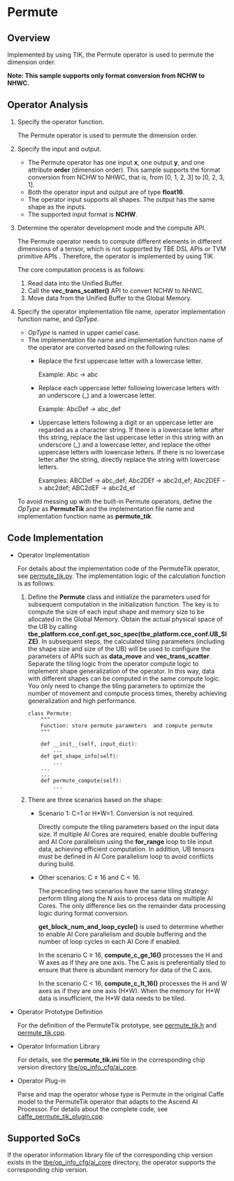 # Permute<a name="EN-US_TOPIC_0302083089"></a>

## Overview<a name="section1924110242164"></a>

Implemented by using TIK, the Permute operator is used to permute the dimension order.

**Note: This sample supports only format conversion from NCHW to NHWC.**

## Operator Analysis<a name="section277922514179"></a>

1.  Specify the operator function.

    The Permute operator is used to permute the dimension order.

2.  Specify the input and output.
    -   The Permute operator has one input  **x**, one output  **y**, and one attribute  **order**  \(dimension order\). This sample supports the format conversion from NCHW to NHWC, that is, from \[0, 1, 2, 3\] to \[0, 2, 3, 1\].
    -   Both the operator input and output are of type  **float16**.
    -   The operator input supports all shapes. The output has the same shape as the inputs.
    -   The supported input format is  **NCHW**.

3.  Determine the operator development mode and the compute API.

    The Permute operator needs to compute different elements in different dimensions of a tensor, which is not supported by TBE DSL APIs or  TVM primitive  APIs . Therefore, the operator is implemented by using TIK.

    The core computation process is as follows:

    1.  Read data into the  Unified Buffer.
    2.  Call the  **vec\_trans\_scatter\(\)**  API to convert NCHW to NHWC.
    3.  Move data from the  Unified Buffer  to the  Global Memory.

4.  Specify the operator implementation file name, operator implementation function name, and  _OpType_.

    -   _OpType_  is named in upper camel case.
    -   The implementation file name and implementation function name of the operator are converted based on the following rules:
        -   Replace the first uppercase letter with a lowercase letter.

            Example: Abc -\> abc

        -   Replace each uppercase letter following lowercase letters with an underscore \(\_\) and a lowercase letter.

            Example: AbcDef -\> abc\_def

        -   Uppercase letters following a digit or an uppercase letter are regarded as a character string. If there is a lowercase letter after this string, replace the last uppercase letter in this string with an underscore \(\_\) and a lowercase letter, and replace the other uppercase letters with lowercase letters. If there is no lowercase letter after the string, directly replace the string with lowercase letters.

            Examples: ABCDef -\> abc\_def; Abc2DEf -\> abc2d\_ef; Abc2DEF -\> abc2def; ABC2dEF -\> abc2d\_ef



    To avoid messing up with the built-in Permute operators, define the  _OpType_  as  **PermuteTik**  and the implementation file name and implementation function name as  **permute\_tik**.


## Code Implementation<a name="section657125913571"></a>

-   Operator Implementation

    For details about the implementation code of the PermuteTik operator, see  [permute\_tik.py](../tbe/impl/permute_tik.py). The implementation logic of the calculation function is as follows:

    1.  Define the  **Permute**  class and initialize the parameters used for subsequent computation in the initialization function. The key is to compute the size of each input shape and memory size to be allocated in the  Global Memory. Obtain the actual physical space of the UB by calling  **tbe\_platform.cce\_conf.get\_soc\_spec\(tbe\_platform.cce\_conf.UB\_SIZE\)**. In subsequent steps, the calculated tiling parameters \(including the shape size and size of the UB\) will be used to configure the parameters of APIs such as  **data\_move**  and  **vec\_trans\_scatter**. Separate the tiling logic from the operator compute logic to implement shape generalization of the operator. In this way, data with different shapes can be computed in the same compute logic. You only need to change the tiling parameters to optimize the number of movement and compute process times, thereby achieving generalization and high performance.

        ```
        class Permute:
            """
            Function: store permute parameters  and compute permute
            """
        
            def __init__(self, input_dict):
                ...
            def get_shape_info(self):
                ...
            ...
            ...
            def permute_compute(self):
                ...
        ```

    2.  There are three scenarios based on the shape:
        -   Scenario 1: C=1 or H\*W=1. Conversion is not required.

            Directly compute the tiling parameters based on the input data size. If multiple AI Cores are required, enable double buffering and AI Core parallelism using the  **for\_range**  loop to tile input data, achieving efficient computation. In addition, UB tensors must be defined in AI Core parallelism loop to avoid conflicts during build.

        -   Other scenarios: C ≥ 16 and C < 16.

            The preceding two scenarios have the same tiling strategy: perform tiling along the N axis to process data on multiple AI Cores. The only difference lies on the remainder data processing logic during format conversion.

            **get\_block\_num\_and\_loop\_cycle\(\)**  is used to determine whether to enable AI Core parallelism and double buffering and the number of loop cycles in each AI Core if enabled.

            In the scenario C ≥ 16,  **compute\_c\_ge\_16\(\)**  processes the H and W axes as if they are one axis. The C axis is preferentially tiled to ensure that there is abundant memory for data of the C axis.

            In the scenario C < 16,  **compute\_c\_lt\_16\(\)**  processes the H and W axes as if they are one axis \(H\*W\). When the memory for H\*W data is insufficient, the H\*W data needs to be tiled.



-   Operator Prototype Definition

    For the definition of the PermuteTik prototype, see  [permute\_tik.h](../op_proto/permute_tik.h)  and  [permute\_tik.cpp](../op_proto/permute_tik.cpp).

-   Operator Information Library

    For details, see the  **permute\_tik.ini**  file in the corresponding chip version directory  [tbe/op\_info\_cfg/ai\_core](../tbe/op_info_cfg/ai_core).

-   Operator Plug-in

    Parse and map the operator whose type is Permute in the original Caffe model to the PermuteTik operator that adapts to the Ascend AI Processor. For details about the complete code, see  [caffe\_permute\_tik\_plugin.cpp](../framework/caffe_plugin/caffe_permute_tik_plugin.cpp).


## Supported SoCs<a name="section13382182116471"></a>

If the operator information library file of the corresponding chip version exists in the  [tbe/op\_info\_cfg/ai\_core](../tbe/op_info_cfg/ai_core)  directory, the operator supports the corresponding chip version.

